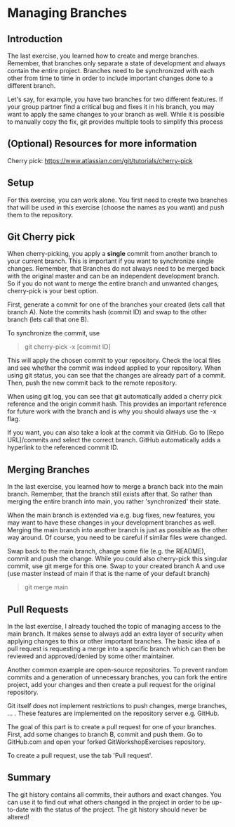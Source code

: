 # Managing Branches

## Introduction

The last exercise, you learned how to create and merge branches.
Remember, that branches only separate a state of development and always contain the entire project.
Branches need to be synchronized with each other from time to time in order to include important changes done to a different branch.

Let's say, for example, you have two branches for two different features.
If your group partner find a critical bug and fixes it in his branch, you may want to apply the same changes to your branch as well.
While it is possible to manually copy the fix, git provides multiple tools to simplify this process

## (Optional) Resources for more information

Cherry pick: https://www.atlassian.com/git/tutorials/cherry-pick

## Setup

For this exercise, you can work alone.
You first need to create two branches that will be used in this exercise (choose the names as you want) and push them to the repository.


## Git Cherry pick

When cherry-picking, you apply a **single** commit from another branch to your current branch.
This is important if you want to synchronize single changes.
Remember, that Branches do not always need to be merged back with the original master and can be an independent development branch.
So if you do not want to merge the entire branch and unwanted changes, cherry-pick is your best option.

First, generate a commit for one of the branches your created (lets call that branch A).
Note the commits hash (commit ID) and swap to the other branch (lets call that one B).

To synchronize the commit, use

> git cherry-pick -x [commit ID]

This will apply the chosen commit to your repository.
Check the local files and see whether the commit was indeed applied to your repository.
When using git status, you can see that the changes are already part of a commit.
Then, push the new commit back to the remote repository.

When using git log, you can see that git automatically added a cherry pick reference and the origin commit hash.
This provides an important reference for future work with the branch and is why you should always use the -x flag.

If you want, you can also take a look at the commit via GitHub.
Go to [Repo URL]/commits and select the correct branch.
GitHub automatically adds a hyperlink to the referenced commit ID.

## Merging Branches

In the last exercise, you learned how to merge a branch back into the main branch.
Remember, that the branch still exists after that.
So rather than merging the entire branch into main, you rather 'synchronized' their state.

When the main branch is extended via e.g. bug fixes, new features, you may want to have these changes in your development branches as well.
Merging the main branch into another branch is just as possible as the other way around.
Of course, you need to be careful if similar files were changed.

Swap back to the main branch, change some file (e.g. the README), commit and push the change.
While you could also cherry-pick this singular commit, use git merge for this one.
Swap to your created branch A and use (use master instead of main if that is the name of your default branch)

> git merge main

## Pull Requests

In the last exercise, I already touched the topic of managing access to the main branch.
It makes sense to always add an extra layer of security when applying changes to this or other important branches.
The basic idea of a pull request is requesting a merge into a specific branch which can then be reviewed and approved/denied by some other maintainer.

Another common example are open-source repositories.
To prevent random commits and a generation of unnecessary branches, you can fork the entire project, add your changes and then create a pull request for the original repository.

Git itself does not implement restrictions to push changes, merge branches, ... .
These features are implemented on the repository server e.g. GitHub.

The goal of this part is to create a pull request for one of your branches.
First, add some changes to branch B, commit and push them.
Go to GitHub.com and open your forked GitWorkshopExercises repository.

To create a pull request, use the tab 'Pull request'.





## Summary

The git history contains all commits, their authors and exact changes.
You can use it to find out what others changed in the project in order to be up-to-date with the status of the project.
The git history should never be altered!